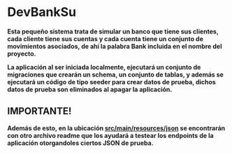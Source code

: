 # DevBankSu

**Esta pequeño sistema trata de simular un banco que tiene sus clientes, cada cliente tiene sus cuentas y cada cuenta tiene un conjunto de movimientos asociados, de ahí la palabra Bank incluida en el nombre del proyecto.**

**La aplicación al ser iniciada localmente, ejecutará un conjunto de migraciones que crearán un schema, un conjunto de tablas, y además se ejecutará un código de tipo seeder para crear datos de prueba, dichos datos de prueba son eliminados al apagar la aplicación.**


## IMPORTANTE!
**Además de esto, en la ubicación [src/main/resources/json](src/main/resources/json) se encontrarán con otro archivo readme que los ayudará a testear los endpoints de la aplicación otorgandoles ciertos JSON de prueba.**